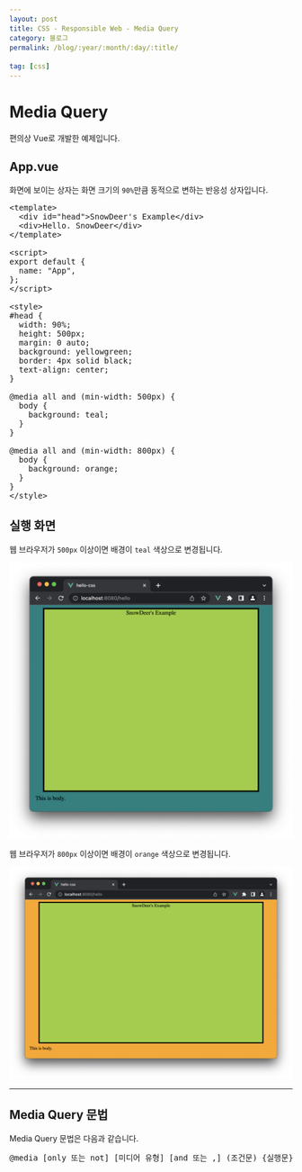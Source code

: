 ```yaml
---
layout: post
title: CSS - Responsible Web - Media Query
category: 블로그
permalink: /blog/:year/:month/:day/:title/

tag: [css]
---
```


# Media Query

편의상 Vue로 개발한 예제입니다.

## App.vue

화면에 보이는 상자는 화면 크기의 `90%`만큼 동적으로 변하는 반응성 상자입니다.

<pre class="prettyprint">
&lt;template&gt;
  &lt;div id="head"&gt;SnowDeer's Example&lt;/div&gt;
  &lt;div&gt;Hello. SnowDeer&lt;/div&gt;
&lt;/template&gt;

&lt;script&gt;
export default {
  name: "App",
};
&lt;/script&gt;

&lt;style&gt;
#head {
  width: 90%;
  height: 500px;
  margin: 0 auto;
  background: yellowgreen;
  border: 4px solid black;
  text-align: center;
}

@media all and (min-width: 500px) {
  body {
    background: teal;
  }
}

@media all and (min-width: 800px) {
  body {
    background: orange;
  }
}
&lt;/style&gt;
</pre>

## 실행 화면

웹 브라우저가 `500px` 이상이면 배경이 `teal` 색상으로 변경됩니다.

![Image](/assets/css/001.png)

웹 브라우저가 `800px` 이상이면 배경이 `orange` 색상으로 변경됩니다.

![Image](/assets/css/002.png)

<hr>

## Media Query 문법

Media Query 문법은 다음과 같습니다.

<pre class="prettyprint">
@media [only 또는 not] [미디어 유형] [and 또는 ,] (조건문) {실행문}
</pre>